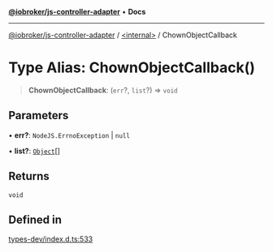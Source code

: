 [**@iobroker/js-controller-adapter**](../../README.md) • **Docs**

***

[@iobroker/js-controller-adapter](../../globals.md) / [\<internal\>](../README.md) / ChownObjectCallback

# Type Alias: ChownObjectCallback()

> **ChownObjectCallback**: (`err`?, `list`?) => `void`

## Parameters

• **err?**: `NodeJS.ErrnoException` \| `null`

• **list?**: [`Object`](Object.md)[]

## Returns

`void`

## Defined in

[types-dev/index.d.ts:533](https://github.com/ioBroker/ioBroker.js-controller/blob/b50a278725d350a15d2e89556fee6afed5154f0b/packages/types-dev/index.d.ts#L533)
